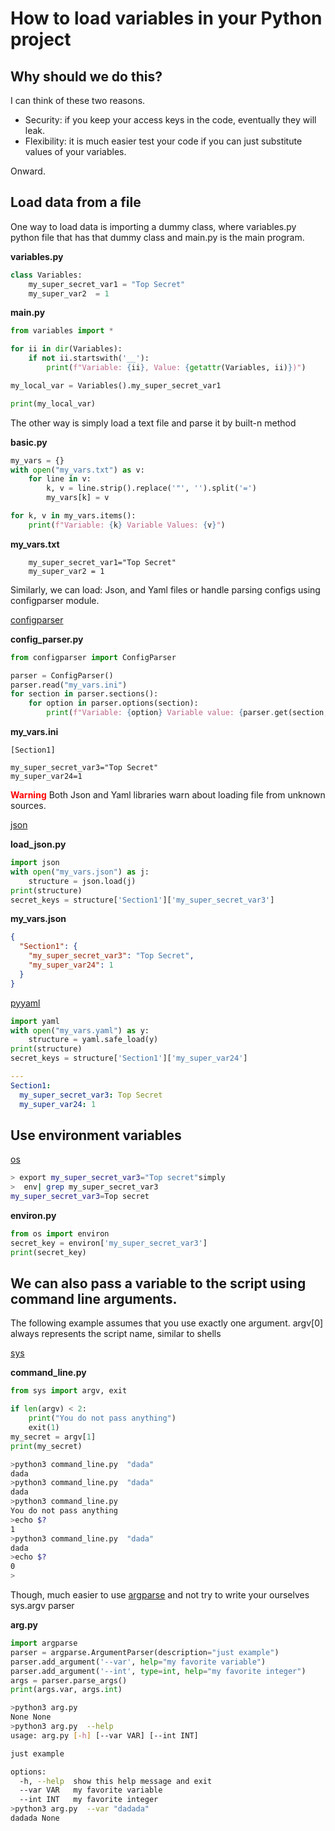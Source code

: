 # How to load variables in your Python project

## Why should we do  this?
I can think of these two reasons.
- Security: if you keep your access keys in the code, eventually they will leak.
- Flexibility: it is much easier test your code if you can just substitute values of your variables.

Onward.

## Load data from a file
One way to load data is importing a dummy class, where variables.py  python file that has that dummy class and main.py is the main program.

**variables.py**

```python
class Variables:
    my_super_secret_var1 = "Top Secret"
    my_super_var2  = 1
```
**main.py**

```python
from variables import *

for ii in dir(Variables):
    if not ii.startswith('__'):
        print(f"Variable: {ii}, Value: {getattr(Variables, ii)})")

my_local_var = Variables().my_super_secret_var1

print(my_local_var)
```

The other way is simply load a text file and parse it by built-n method

**basic.py**
``` python
my_vars = {}
with open("my_vars.txt") as v:
    for line in v:
        k, v = line.strip().replace('"', '').split('=')
        my_vars[k] = v

for k, v in my_vars.items():
    print(f"Variable: {k} Variable Values: {v}")
```
**my_vars.txt**
``` text
    my_super_secret_var1="Top Secret"
    my_super_var2 = 1
```
Similarly, we can load: Json, and Yaml files or handle parsing configs using configparser module.

[configparser](https://docs.python.org/3/library/configparser.html)

**config_parser.py**
```python
from configparser import ConfigParser

parser = ConfigParser()
parser.read("my_vars.ini")
for section in parser.sections():
    for option in parser.options(section):
        print(f"Variable: {option} Variable value: {parser.get(section, option)}")
```

**my_vars.ini**
```text
[Section1]

my_super_secret_var3="Top Secret"
my_super_var24=1

```

<span style="color:red">**Warning** </span> Both Json and Yaml libraries warn about loading file from unknown sources.

[json](https://docs.python.org/3/library/json.html)

**load_json.py**
```python
import json
with open("my_vars.json") as j:
    structure = json.load(j)
print(structure)
secret_keys = structure['Section1']['my_super_secret_var3']
```
**my_vars.json**
```json
{
  "Section1": {
    "my_super_secret_var3": "Top Secret",
    "my_super_var24": 1
  }
}
```

[pyyaml](https://pyyaml.org/)

```python
import yaml
with open("my_vars.yaml") as y:
    structure = yaml.safe_load(y)
print(structure)
secret_keys = structure['Section1']['my_super_var24']
```
```yaml
---
Section1:
  my_super_secret_var3: Top Secret
  my_super_var24: 1
```
## Use environment variables

[os](https://docs.python.org/3/library/os.html)

```bash
> export my_super_secret_var3="Top secret"simply 
>  env| grep my_super_secret_var3
my_super_secret_var3=Top secret
```
**environ.py**
```python
from os import environ
secret_key = environ['my_super_secret_var3']
print(secret_key)
```

## We can also pass a variable to the script using command line arguments.
The following example assumes that you use exactly one argument. argv[0] always represents the script name, similar to shells

[sys](https://docs.python.org/3/library/sys.html)

**command_line.py**
```python
from sys import argv, exit

if len(argv) < 2:
    print("You do not pass anything")
    exit(1)
my_secret = argv[1]
print(my_secret)
```
``` bash
>python3 command_line.py  "dada"
dada
>python3 command_line.py  "dada"
dada
>python3 command_line.py 
You do not pass anything
>echo $?
1
>python3 command_line.py  "dada"
dada
>echo $?
0
>

```
Though, much easier to use [argparse](https://docs.python.org/3/library/argparse.html) and not try to write your ourselves sys.argv parser

**arg.py**

```python
import argparse
parser = argparse.ArgumentParser(description="just example")
parser.add_argument('--var', help="my favorite variable")
parser.add_argument('--int', type=int, help="my favorite integer")
args = parser.parse_args()
print(args.var, args.int)
```
```bash
>python3 arg.py 
None None
>python3 arg.py  --help
usage: arg.py [-h] [--var VAR] [--int INT]

just example

options:
  -h, --help  show this help message and exit
  --var VAR   my favorite variable
  --int INT   my favorite integer
>python3 arg.py  --var "dadada"
dadada None

 ```



